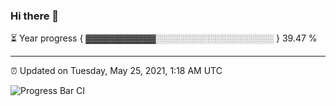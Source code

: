 ### Hi there 👋

⏳ Year progress { ▓▓▓▓▓▓▓▓▓▓▓░░░░░░░░░░░░░░░░░░░ } 39.47 %

---

⏰ Updated on Tuesday, May 25, 2021, 1:18 AM UTC

![Progress Bar CI](https://github.com/arthurbuhl/arthurbuhl/workflows/Progress%20Bar%20CI/badge.svg)
